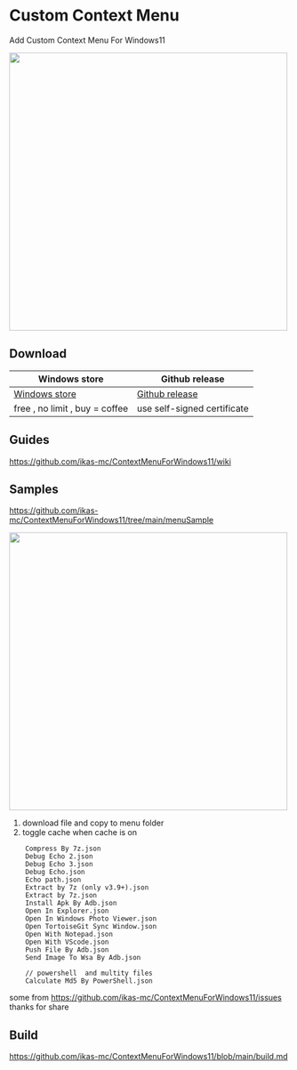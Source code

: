 # Custom Context Menu

 Add Custom Context Menu For Windows11


<img src="https://raw.githubusercontent.com/ikas-mc/ContextMenuForWindows11/main/screenshots/menu.png" width=500 >


##  Download

Windows store|Github release
------------ | -------------
<a href="https://apps.microsoft.com/detail/9PC7BZZ28G0X">Windows store</a>|<a href="https://github.com/ikas-mc/ContextMenuForWindows11/releases">Github release </a>
free , no limit , buy = coffee  |use self-signed certificate


##  Guides
https://github.com/ikas-mc/ContextMenuForWindows11/wiki


## Samples
https://github.com/ikas-mc/ContextMenuForWindows11/tree/main/menuSample


<img src="https://raw.githubusercontent.com/ikas-mc/ContextMenuForWindows11/main/screenshots/samples.png" width=500 >

1. download file and copy to menu folder 
2. toggle cache when cache is on

```
    Compress By 7z.json
    Debug Echo 2.json
    Debug Echo 3.json
    Debug Echo.json
    Echo path.json
    Extract by 7z (only v3.9+).json
    Extract by 7z.json
    Install Apk By Adb.json
    Open In Explorer.json
    Open In Windows Photo Viewer.json
    Open TortoiseGit Sync Window.json
    Open With Notepad.json
    Open With VScode.json
    Push File By Adb.json
    Send Image To Wsa By Adb.json
    
    // powershell  and multity files 
    Calculate Md5 By PowerShell.json
```
some from https://github.com/ikas-mc/ContextMenuForWindows11/issues 
thanks for share



##  Build   
https://github.com/ikas-mc/ContextMenuForWindows11/blob/main/build.md


